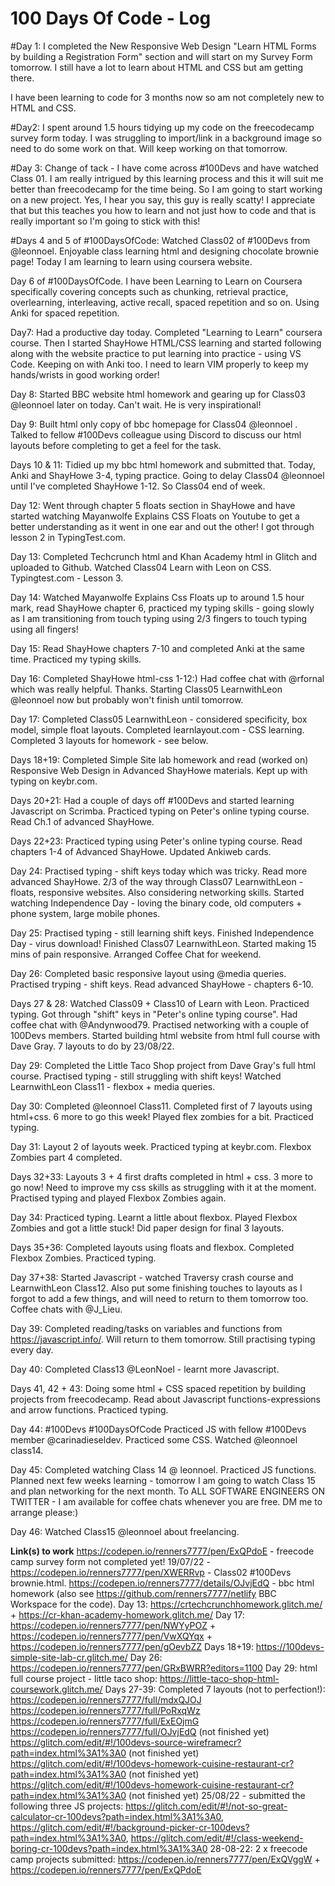 # 100 Days Of Code - Log

#Day 1: I completed the New Responsive Web Design "Learn HTML Forms by building a Registration Form" section and will start on my Survey Form tomorrow.
I still have a lot to learn about HTML and CSS but am getting there.

I have been learning to code for 3 months now so am not completely new to HTML and CSS.

#Day2: I spent around 1.5 hours tidying up my code on the freecodecamp survey form today. I was struggling to import/link in a background image so need to do some work on that. Will keep working on that tomorrow.

#Day 3: Change of tack - I have come across #100Devs and have watched Class 01. I am really intrigued by this learning process and this it will suit me better than freecodecamp for the time being. So I am going to start working on a new project. Yes, I hear you say, this guy is really scatty! I appreciate that but this teaches you how to learn and not just how to code and that is really important so I'm going to stick with this!

#Days 4 and 5 of #100DaysOfCode:
Watched Class02 of #100Devs from 
@leonnoel. Enjoyable class learning html and designing chocolate brownie page! Today I am learning to learn using coursera website.

Day 6 of #100DaysOfCode. 
I have been Learning to Learn on Coursera specifically covering concepts such as chunking, retrieval practice, overlearning, interleaving, active recall, spaced repetition and so on. Using Anki for spaced repetition.

Day7: Had a productive day today. Completed "Learning to Learn" coursera course. Then I started ShayHowe HTML/CSS learning and started following along with the website practice to put learning into practice - using VS Code. Keeping on with Anki too. I need to learn VIM properly to keep my hands/wrists in good working order!

Day 8: Started BBC website html homework and gearing up for Class03 
@leonnoel
 later on today. Can't wait.  He is very inspirational!

Day 9: Built html only copy of bbc homepage for Class04 
@leonnoel
. Talked to fellow #100Devs colleague using Discord to discuss our html layouts before completing to get a feel for the task.

Days 10 & 11: Tidied up my bbc html homework and submitted that. Today,  Anki and ShayHowe 3-4, typing practice. Going to delay Class04 
@leonnoel
 until I've completed ShayHowe 1-12. So Class04 end of week.
 
 Day 12: Went through chapter 5 floats section in ShayHowe and have started watching Mayanwolfe Explains CSS Floats on Youtube to get a better understanding as it went in one ear and out the other! I got through lesson 2 in TypingTest.com. 
 
 Day 13: Completed Techcrunch html and Khan Academy html in Glitch and uploaded to Github. Watched Class04 Learn with Leon on CSS. Typingtest.com - Lesson 3.
 
 Day 14: Watched Mayanwolfe Explains Css Floats up to around 1.5 hour mark, read ShayHowe chapter 6, practiced my typing skills - going slowly as I am transitioning from touch typing using 2/3 fingers to touch typing using all fingers!
 
 Day 15: Read ShayHowe chapters 7-10 and completed Anki at the same time. Practiced my typing skills. 
 
 Day 16: Completed ShayHowe html-css 1-12:) Had coffee chat with @rfornal which was really helpful. Thanks. 
Starting Class05 LearnwithLeon @leonnoel now but probably won't finish until tomorrow. 

Day 17: Completed Class05 LearnwithLeon - considered specificity, box model, simple float layouts. Completed learnlayout.com - CSS learning. Completed 3 layouts for homework - see below. 

Days 18+19: Completed Simple Site lab homework and read (worked on) Responsive Web Design in Advanced ShayHowe materials. Kept up with typing on keybr.com.

Days 20+21: Had a couple of days off #100Devs and started learning Javascript on Scrimba. Practiced typing on Peter's online typing course. Read Ch.1 of advanced ShayHowe.

Days 22+23: Practiced typing using Peter's online typing course. Read chapters 1-4 of Advanced ShayHowe. Updated Ankiweb cards.

Day 24: Practised typing - shift keys today which was tricky. Read more advanced ShayHowe. 2/3 of the way through Class07 LearnwithLeon - floats, responsive websites. Also considering networking skills. Started watching Independence Day - loving the binary code, old computers + phone system, large mobile phones.

Day 25: Practised typing - still learning shift keys. Finished Independence Day - virus download! Finished Class07 LearnwithLeon. Started making 15 mins of pain responsive. Arranged Coffee Chat for weekend. 

Day 26: Completed basic responsive layout using @media queries. Practised tryping - shift keys. Read advanced ShayHowe - chapters 6-10.

Days 27 & 28: Watched Class09 + Class10 of Learn with Leon. Practiced typing. Got through "shift" keys in "Peter's online typing course". Had coffee chat with @Andynwood79. Practised networking with a couple of 100Devs members. Started building html website from html full course with Dave Gray. 7 layouts to do by 23/08/22.

Day 29: Completed the Little Taco Shop project from Dave Gray's full html course. Practised typing - still struggling with shift keys! Watched LearnwithLeon Class11 - flexbox + media queries.

Day 30: Completed @leonnoel Class11. Completed first of 7 layouts using html+css. 6 more to go this week! Played flex zombies for a bit. Practiced typing. 

Day 31: Layout 2 of layouts week. Practiced typing at keybr.com. Flexbox Zombies part 4 completed.

Days 32+33: Layouts 3 + 4 first drafts completed in html + css. 3 more to go now! Need to improve my css skills as struggling with it at the moment. Practised typing and played Flexbox Zombies again.

Day 34: Practiced typing. Learnt a little about flexbox. Played Flexbox Zombies and got a little stuck! Did paper design for final 3 layouts. 

Days 35+36: Completed layouts using floats and flexbox. Completed Flexbox Zombies. Practiced typing.

Day 37+38: Started Javascript - watched Traversy crash course and LearnwithLeon Class12. Also put some finishing touches to layouts as I forgot to add a few things, and will need to return to them tomorrow too. Coffee chats with @J_Lieu.

Day 39: Completed reading/tasks on variables and functions from https://javascript.info/. Will return to them tomorrow. Still practising typing every day.

Day 40: Completed Class13 @LeonNoel - learnt more Javascript.

Days 41, 42 + 43: Doing some html + CSS spaced repetition by building projects from freecodecamp. Read about Javascript functions-expressions and arrow functions. Practiced typing.

Day 44: #100Devs #100DaysOfCode 
Practiced JS with fellow #100Devs member @carinadieseldev. Practiced some CSS. Watched @leonnoel class14.

Day 45: Completed watching Class 14 @ leonnoel. Practiced JS functions. Planned next few weeks learning - tomorrow I am going to watch Class 15 and plan networking for the next month. To ALL SOFTWARE ENGINEERS ON TWITTER - I am available for coffee chats whenever you are free. DM me to arrange please:)

Day 46: Watched Class15 @leonnoel about freelancing. 


**Link(s) to work**
https://codepen.io/renners7777/pen/ExQPdoE - freecode camp survey form not completed yet!
19/07/22 - https://codepen.io/renners7777/pen/XWERRvp - Class02 #100Devs brownie.html.
https://codepen.io/renners7777/details/OJvjEdQ - bbc html homework (also see https://github.com/renners7777/netlify BBC Workspace for the code).
Day 13: https://crtechcrunchhomework.glitch.me/ + https://cr-khan-academy-homework.glitch.me/
Day 17: https://codepen.io/renners7777/pen/NWYyPOZ + https://codepen.io/renners7777/pen/VwXQYqx + https://codepen.io/renners7777/pen/gOevbZZ
Days 18+19: https://100devs-simple-site-lab-cr.glitch.me/
Day 26: https://codepen.io/renners7777/pen/GRxBWRR?editors=1100
Day 29: html full course project - little taco shop: https://little-taco-shop-html-coursework.glitch.me/
Days 27-39: Completed 7 layouts (not to perfection!):
https://codepen.io/renners7777/full/mdxQJOJ
https://codepen.io/renners7777/full/PoRxqWz
https://codepen.io/renners7777/full/ExEOjmG
https://codepen.io/renners7777/full/OJvjEdQ (not finished yet)
https://glitch.com/edit/#!/100devs-source-wireframecr?path=index.html%3A1%3A0 (not finished yet)
https://glitch.com/edit/#!/100devs-homework-cuisine-restaurant-cr?path=index.html%3A1%3A0 (not finished yet)
https://glitch.com/edit/#!/100devs-homework-cuisine-restaurant-cr?path=index.html%3A1%3A0 (not finished yet)
25/08/22 - submitted the following three JS projects: https://glitch.com/edit/#!/not-so-great-calculator-cr-100devs?path=index.html%3A1%3A0, https://glitch.com/edit/#!/background-picker-cr-100devs?path=index.html%3A1%3A0, https://glitch.com/edit/#!/class-weekend-boring-cr-100devs?path=index.html%3A1%3A0
28-08-22: 2 x freecode camp projects submitted: https://codepen.io/renners7777/pen/ExQVggW + https://codepen.io/renners7777/pen/ExQPdoE
